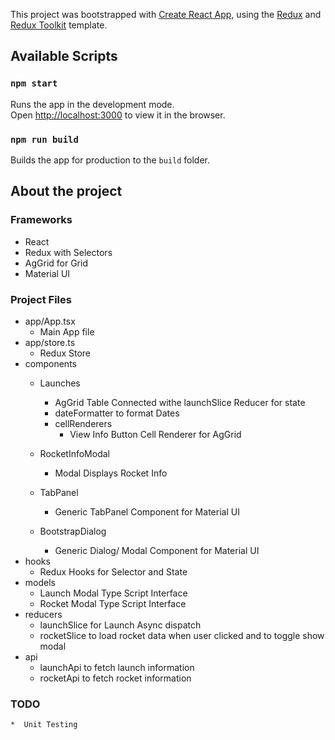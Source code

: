 This project was bootstrapped with [Create React App](https://github.com/facebook/create-react-app), using the [Redux](https://redux.js.org/) and [Redux Toolkit](https://redux-toolkit.js.org/) template.

## Available Scripts
### `npm start`

Runs the app in the development mode.<br />
Open [http://localhost:3000](http://localhost:3000) to view it in the browser.


### `npm run build`

Builds the app for production to the `build` folder.<br />


## About the project
### Frameworks
 * React
 * Redux with Selectors
 * AgGrid for Grid
 * Material UI

### Project Files
 * app/App.tsx 
     * Main App file
 *  app/store.ts
    *  Redux Store
 *  components
    *  Launches
       *  AgGrid Table Connected withe launchSlice Reducer for state
       *  dateFormatter to format Dates
       * cellRenderers
         * View Info Button Cell Renderer for AgGrid 

    *  RocketInfoModal
       *  Modal Displays Rocket Info
    *  TabPanel
       *  Generic TabPanel Component for Material UI
    *  BootstrapDialog
       *  Generic Dialog/ Modal Component for Material UI
 *  hooks
    *  Redux Hooks for Selector and State
 *   models
     *   Launch Modal Type Script Interface
     *   Rocket Modal  Type Script Interface
 *   reducers
     *   launchSlice for Launch Async dispatch
     *   rocketSlice  to load rocket data when user clicked and to toggle show modal
 *   api
     *   launchApi to fetch launch information
     *   rocketApi to fetch rocket information

### TODO
    *  Unit Testing 